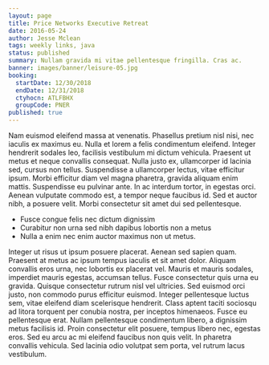 ```yaml
---
layout: page
title: Price Networks Executive Retreat
date: 2016-05-24
author: Jesse Mclean
tags: weekly links, java
status: published
summary: Nullam gravida mi vitae pellentesque fringilla. Cras ac.
banner: images/banner/leisure-05.jpg
booking:
  startDate: 12/30/2018
  endDate: 12/31/2018
  ctyhocn: ATLFBHX
  groupCode: PNER
published: true
---
```

Nam euismod eleifend massa at venenatis. Phasellus pretium nisl nisi, nec iaculis ex maximus eu. Nulla et lorem a felis condimentum eleifend. Integer hendrerit sodales leo, facilisis vestibulum mi dictum vehicula. Praesent ut metus et neque convallis consequat. Nulla justo ex, ullamcorper id lacinia sed, cursus non tellus. Suspendisse a ullamcorper lectus, vitae efficitur ipsum. Morbi efficitur diam vel magna pharetra, gravida aliquam enim mattis. Suspendisse eu pulvinar ante. In ac interdum tortor, in egestas orci. Aenean vulputate commodo est, a tempor neque faucibus id. Sed et auctor nibh, a posuere velit. Morbi consectetur sit amet dui sed pellentesque.

* Fusce congue felis nec dictum dignissim
* Curabitur non urna sed nibh dapibus lobortis non a metus
* Nulla a enim nec enim auctor maximus non ut metus.

Integer ut risus ut ipsum posuere placerat. Aenean sed sapien quam. Praesent at metus ac ipsum tempus iaculis et sit amet dolor. Aliquam convallis eros urna, nec lobortis ex placerat vel. Mauris et mauris sodales, imperdiet mauris egestas, accumsan tellus. Fusce consectetur quis urna eu gravida. Quisque consectetur rutrum nisl vel ultricies. Sed euismod orci justo, non commodo purus efficitur euismod. Integer pellentesque luctus sem, vitae eleifend diam scelerisque hendrerit. Class aptent taciti sociosqu ad litora torquent per conubia nostra, per inceptos himenaeos. Fusce eu pellentesque erat. Nullam pellentesque condimentum libero, a dignissim metus facilisis id. Proin consectetur elit posuere, tempus libero nec, egestas eros. Sed eu arcu ac mi eleifend faucibus non quis velit. In pharetra convallis vehicula. Sed lacinia odio volutpat sem porta, vel rutrum lacus vestibulum.

